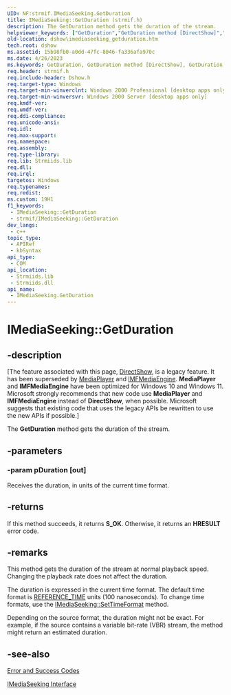 ```yaml
---
UID: NF:strmif.IMediaSeeking.GetDuration
title: IMediaSeeking::GetDuration (strmif.h)
description: The GetDuration method gets the duration of the stream.
helpviewer_keywords: ["GetDuration","GetDuration method [DirectShow]","GetDuration method [DirectShow]","IMediaSeeking interface","IMediaSeeking interface [DirectShow]","GetDuration method","IMediaSeeking.GetDuration","IMediaSeeking::GetDuration","IMediaSeekingGetDuration","dshow.imediaseeking_getduration","strmif/IMediaSeeking::GetDuration"]
old-location: dshow\imediaseeking_getduration.htm
tech.root: dshow
ms.assetid: 15b98fb0-a0dd-47fc-8046-fa336afa970c
ms.date: 4/26/2023
ms.keywords: GetDuration, GetDuration method [DirectShow], GetDuration method [DirectShow],IMediaSeeking interface, IMediaSeeking interface [DirectShow],GetDuration method, IMediaSeeking.GetDuration, IMediaSeeking::GetDuration, IMediaSeekingGetDuration, dshow.imediaseeking_getduration, strmif/IMediaSeeking::GetDuration
req.header: strmif.h
req.include-header: Dshow.h
req.target-type: Windows
req.target-min-winverclnt: Windows 2000 Professional [desktop apps only]
req.target-min-winversvr: Windows 2000 Server [desktop apps only]
req.kmdf-ver: 
req.umdf-ver: 
req.ddi-compliance: 
req.unicode-ansi: 
req.idl: 
req.max-support: 
req.namespace: 
req.assembly: 
req.type-library: 
req.lib: Strmiids.lib
req.dll: 
req.irql: 
targetos: Windows
req.typenames: 
req.redist: 
ms.custom: 19H1
f1_keywords:
 - IMediaSeeking::GetDuration
 - strmif/IMediaSeeking::GetDuration
dev_langs:
 - c++
topic_type:
 - APIRef
 - kbSyntax
api_type:
 - COM
api_location:
 - Strmiids.lib
 - Strmiids.dll
api_name:
 - IMediaSeeking.GetDuration
---
```


# IMediaSeeking::GetDuration


## -description

\[The feature associated with this page, [DirectShow](/windows/win32/directshow/directshow), is a legacy feature. It has been superseded by [MediaPlayer](/uwp/api/Windows.Media.Playback.MediaPlayer) and [IMFMediaEngine](/windows/win32/api/mfmediaengine/nn-mfmediaengine-imfmediaengine). **MediaPlayer** and **IMFMediaEngine** have been optimized for Windows 10 and Windows 11. Microsoft strongly recommends that new code use **MediaPlayer** and **IMFMediaEngine** instead of **DirectShow**, when possible. Microsoft suggests that existing code that uses the legacy APIs be rewritten to use the new APIs if possible.\]

The <b>GetDuration</b> method gets the duration of the stream.

## -parameters

### -param pDuration [out]

Receives the duration, in units of the current time format.

## -returns

If this method succeeds, it returns <b>S_OK</b>. Otherwise, it returns an <b>HRESULT</b> error code.

## -remarks

This method gets the duration of the stream at normal playback speed. Changing the playback rate does not affect the duration.
      

The duration is expressed in the current time format. The default time format is <a href="/windows/desktop/DirectShow/reference-time">REFERENCE_TIME</a> units (100 nanoseconds). To change time formats, use the <a href="/windows/desktop/api/strmif/nf-strmif-imediaseeking-settimeformat">IMediaSeeking::SetTimeFormat</a> method.
      

Depending on the source format, the duration might not be exact. For example, if the source contains a variable bit-rate (VBR) stream, the method might return an estimated duration.

## -see-also

<a href="/windows/desktop/DirectShow/error-and-success-codes">Error and Success Codes</a>



<a href="/windows/desktop/api/strmif/nn-strmif-imediaseeking">IMediaSeeking Interface</a>